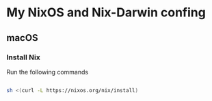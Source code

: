 # My NixOS and Nix-Darwin confing

## macOS

### Install Nix

Run the following commands

```bash

sh <(curl -L https://nixos.org/nix/install)

```


